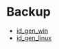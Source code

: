 # Backup
* [id_gen_win](https://github.com/byblog/pw_gen/blob/master/pw_gen.cpp)
* [id_gen_linux](https://github.com/byblog/pw_gen/blob/master/pw_gen_linux.cpp)
